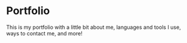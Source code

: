 # Portfolio
This is my portfolio with a little bit about me, languages and tools I use, ways to contact me, and more!
